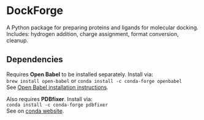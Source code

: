 # DockForge
A Python package for preparing proteins and ligands for molecular docking.  
Includes: hydrogen addition, charge assignment, format conversion, cleanup.

## Dependencies
Requires **Open Babel** to be installed separately. Install via:  
```brew install open-babel``` or ```conda install -c conda-forge openbabel```  
See [Open Babel installation instructions](https://openbabel.org/docs/Installation/install.html).
  
Also requires **PDBfixer**. Install via:  
```conda install -c conda-forge pdbfixer```  
See on [conda website](https://anaconda.org/conda-forge/pdbfixer).  
